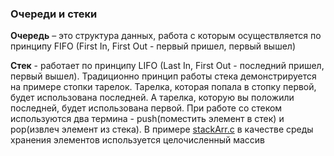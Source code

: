 ### Очереди и стеки

**Очередь** – это структура данных, работа с которым осуществляется
по принципу FIFO (First In, First Out - первый пришел, первый вышел)

**Стек** - работает по принципу LIFO (Last In, First Out - последний
пришел, первый вышел). Традиционно принцип работы стека демонстрируется
на примере стопки тарелок. Тарелка, которая попала в стопку первой,
будет использована последней. А тарелка, которую вы положили последней,
будет использована первой. При работе со стеком используются два
термина - push(поместить элемент в стек) и pop(извлеч элемент из стека).
В примере [stackArr.c](./stackArr.c) в качестве среды хранения элементов
используется целочисленный массив


